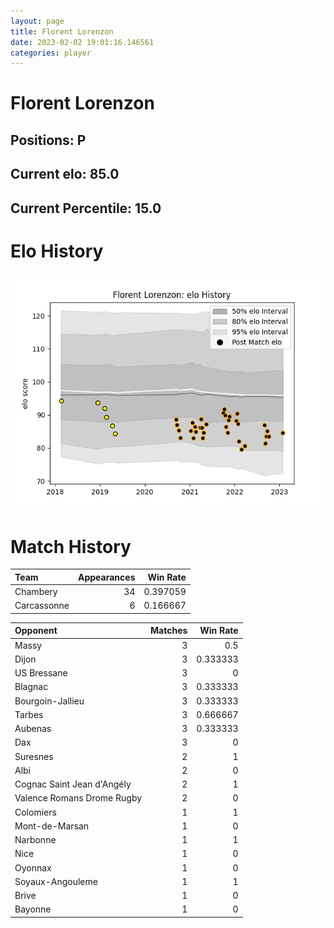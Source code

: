 ```yaml
---  
layout: page  
title: Florent Lorenzon  
date: 2023-02-02 19:01:16.146561  
categories: player  
---
```

# Florent Lorenzon

## Positions: P

## Current elo: 85.0

## Current Percentile: 15.0

# Elo History


![elo history](history_FlorentLorenzon.png)
# Match History


| Team        |   Appearances |   Win Rate |
|:------------|--------------:|-----------:|
| Chambery    |            34 |   0.397059 |
| Carcassonne |             6 |   0.166667 |

| Opponent                   |   Matches |   Win Rate |
|:---------------------------|----------:|-----------:|
| Massy                      |         3 |   0.5      |
| Dijon                      |         3 |   0.333333 |
| US Bressane                |         3 |   0        |
| Blagnac                    |         3 |   0.333333 |
| Bourgoin-Jallieu           |         3 |   0.333333 |
| Tarbes                     |         3 |   0.666667 |
| Aubenas                    |         3 |   0.333333 |
| Dax                        |         3 |   0        |
| Suresnes                   |         2 |   1        |
| Albi                       |         2 |   0        |
| Cognac Saint Jean d'Angély |         2 |   1        |
| Valence Romans Drome Rugby |         2 |   0        |
| Colomiers                  |         1 |   1        |
| Mont-de-Marsan             |         1 |   0        |
| Narbonne                   |         1 |   1        |
| Nice                       |         1 |   0        |
| Oyonnax                    |         1 |   0        |
| Soyaux-Angouleme           |         1 |   1        |
| Brive                      |         1 |   0        |
| Bayonne                    |         1 |   0        |